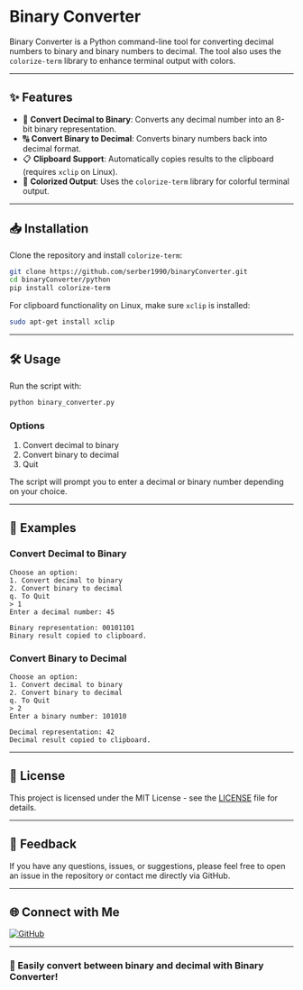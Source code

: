 # Binary Converter

Binary Converter is a Python command-line tool for converting decimal numbers to binary and binary numbers to decimal. The tool also uses the `colorize-term` library to enhance terminal output with colors.

---

## ✨ Features

- 🔢 **Convert Decimal to Binary**: Converts any decimal number into an 8-bit binary representation.
- 🔠 **Convert Binary to Decimal**: Converts binary numbers back into decimal format.
- 📋 **Clipboard Support**: Automatically copies results to the clipboard (requires `xclip` on Linux).
- 🌈 **Colorized Output**: Uses the `colorize-term` library for colorful terminal output.

---

## 📥 Installation

Clone the repository and install `colorize-term`:

```bash
git clone https://github.com/serber1990/binaryConverter.git
cd binaryConverter/python
pip install colorize-term
```

For clipboard functionality on Linux, make sure `xclip` is installed:

```bash
sudo apt-get install xclip
```

---

## 🛠 Usage

Run the script with:

```bash
python binary_converter.py
```

### Options

1. Convert decimal to binary
2. Convert binary to decimal
3. Quit

The script will prompt you to enter a decimal or binary number depending on your choice.

---

## 🎨 Examples

### Convert Decimal to Binary

```plaintext
Choose an option:
1. Convert decimal to binary
2. Convert binary to decimal
q. To Quit
> 1
Enter a decimal number: 45

Binary representation: 00101101
Binary result copied to clipboard.
```

### Convert Binary to Decimal

```plaintext
Choose an option:
1. Convert decimal to binary
2. Convert binary to decimal
q. To Quit
> 2
Enter a binary number: 101010

Decimal representation: 42
Decimal result copied to clipboard.
```

---

## 📝 License

This project is licensed under the MIT License - see the [LICENSE](LICENSE) file for details.

---

## 💬 Feedback

If you have any questions, issues, or suggestions, please feel free to open an issue in the repository or contact me directly via GitHub.

---

## 🌐 Connect with Me

[![GitHub](https://img.shields.io/badge/GitHub-@serber1990-181717?style=flat-square&logo=github)](https://github.com/serber1990)

---

### 🚀 Easily convert between binary and decimal with Binary Converter!

